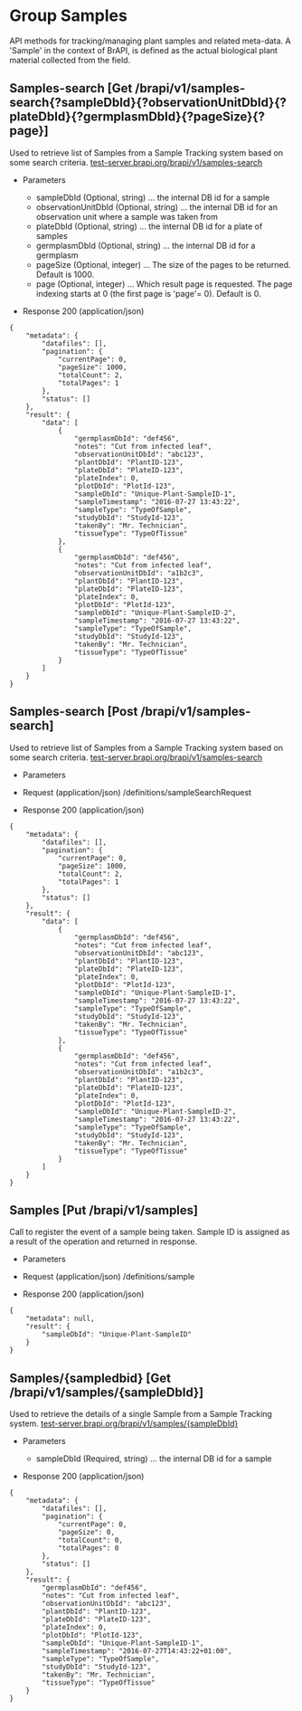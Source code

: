 
# Group Samples

API methods for tracking/managing plant samples and related meta-data. A 'Sample' in the context of BrAPI, is defined as the actual biological plant material collected from the field.




## Samples-search [Get /brapi/v1/samples-search{?sampleDbId}{?observationUnitDbId}{?plateDbId}{?germplasmDbId}{?pageSize}{?page}]

 Used to retrieve list of Samples from a Sample Tracking system based on some search criteria.
<a href="https://test-server.brapi.org/brapi/v1/samples"> test-server.brapi.org/brapi/v1/samples-search</a> 

+ Parameters
    + sampleDbId (Optional, string) ... the internal DB id for a sample
    + observationUnitDbId (Optional, string) ... the internal DB id for an observation unit where a sample was taken from
    + plateDbId (Optional, string) ... the internal DB id for a plate of samples
    + germplasmDbId (Optional, string) ... the internal DB id for a germplasm
    + pageSize (Optional, integer) ... The size of the pages to be returned. Default is 1000.
    + page (Optional, integer) ... Which result page is requested. The page indexing starts at 0 (the first page is 'page'= 0). Default is 0.


+ Response 200 (application/json)
```
{
    "metadata": {
        "datafiles": [],
        "pagination": {
            "currentPage": 0,
            "pageSize": 1000,
            "totalCount": 2,
            "totalPages": 1
        },
        "status": []
    },
    "result": {
        "data": [
            {
                "germplasmDbId": "def456",
                "notes": "Cut from infected leaf",
                "observationUnitDbId": "abc123",
                "plantDbId": "PlantID-123",
                "plateDbId": "PlateID-123",
                "plateIndex": 0,
                "plotDbId": "PlotId-123",
                "sampleDbId": "Unique-Plant-SampleID-1",
                "sampleTimestamp": "2016-07-27 13:43:22",
                "sampleType": "TypeOfSample",
                "studyDbId": "StudyId-123",
                "takenBy": "Mr. Technician",
                "tissueType": "TypeOfTissue"
            },
            {
                "germplasmDbId": "def456",
                "notes": "Cut from infected leaf",
                "observationUnitDbId": "a1b2c3",
                "plantDbId": "PlantID-123",
                "plateDbId": "PlateID-123",
                "plateIndex": 0,
                "plotDbId": "PlotId-123",
                "sampleDbId": "Unique-Plant-SampleID-2",
                "sampleTimestamp": "2016-07-27 13:43:22",
                "sampleType": "TypeOfSample",
                "studyDbId": "StudyId-123",
                "takenBy": "Mr. Technician",
                "tissueType": "TypeOfTissue"
            }
        ]
    }
}
```

## Samples-search [Post /brapi/v1/samples-search]

 Used to retrieve list of Samples from a Sample Tracking system based on some search criteria.
<a href="https://test-server.brapi.org/brapi/v1/samples"> test-server.brapi.org/brapi/v1/samples-search</a> 

+ Parameters
 
+ Request (application/json)
/definitions/sampleSearchRequest

+ Response 200 (application/json)
```
{
    "metadata": {
        "datafiles": [],
        "pagination": {
            "currentPage": 0,
            "pageSize": 1000,
            "totalCount": 2,
            "totalPages": 1
        },
        "status": []
    },
    "result": {
        "data": [
            {
                "germplasmDbId": "def456",
                "notes": "Cut from infected leaf",
                "observationUnitDbId": "abc123",
                "plantDbId": "PlantID-123",
                "plateDbId": "PlateID-123",
                "plateIndex": 0,
                "plotDbId": "PlotId-123",
                "sampleDbId": "Unique-Plant-SampleID-1",
                "sampleTimestamp": "2016-07-27 13:43:22",
                "sampleType": "TypeOfSample",
                "studyDbId": "StudyId-123",
                "takenBy": "Mr. Technician",
                "tissueType": "TypeOfTissue"
            },
            {
                "germplasmDbId": "def456",
                "notes": "Cut from infected leaf",
                "observationUnitDbId": "a1b2c3",
                "plantDbId": "PlantID-123",
                "plateDbId": "PlateID-123",
                "plateIndex": 0,
                "plotDbId": "PlotId-123",
                "sampleDbId": "Unique-Plant-SampleID-2",
                "sampleTimestamp": "2016-07-27 13:43:22",
                "sampleType": "TypeOfSample",
                "studyDbId": "StudyId-123",
                "takenBy": "Mr. Technician",
                "tissueType": "TypeOfTissue"
            }
        ]
    }
}
```

## Samples [Put /brapi/v1/samples]

Call to register the event of a sample being taken. Sample ID is assigned as a result of the operation and returned in response.
 

+ Parameters
 
+ Request (application/json)
/definitions/sample

+ Response 200 (application/json)
```
{
    "metadata": null,
    "result": {
        "sampleDbId": "Unique-Plant-SampleID"
    }
}
```

## Samples/{sampledbid} [Get /brapi/v1/samples/{sampleDbId}]

 Used to retrieve the details of a single Sample from a Sample Tracking system.
<a href="https://test-server.brapi.org/brapi/v1/samples"> test-server.brapi.org/brapi/v1/samples/{sampleDbId}</a> 

+ Parameters
    + sampleDbId (Required, string) ... the internal DB id for a sample


+ Response 200 (application/json)
```
{
    "metadata": {
        "datafiles": [],
        "pagination": {
            "currentPage": 0,
            "pageSize": 0,
            "totalCount": 0,
            "totalPages": 0
        },
        "status": []
    },
    "result": {
        "germplasmDbId": "def456",
        "notes": "Cut from infected leaf",
        "observationUnitDbId": "abc123",
        "plantDbId": "PlantID-123",
        "plateDbId": "PlateID-123",
        "plateIndex": 0,
        "plotDbId": "PlotId-123",
        "sampleDbId": "Unique-Plant-SampleID-1",
        "sampleTimestamp": "2016-07-27T14:43:22+01:00",
        "sampleType": "TypeOfSample",
        "studyDbId": "StudyId-123",
        "takenBy": "Mr. Technician",
        "tissueType": "TypeOfTissue"
    }
}
```